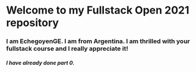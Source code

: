 # Welcome to my Fullstack Open 2021 repository

### I am EchegoyenGE. I am from Argentina. I am thrilled with your fullstack course and I really appreciate it!

##### I have already done part 0.
